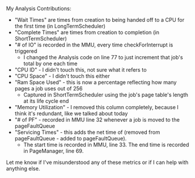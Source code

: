 My Analysis Contributions:

- "Wait Times" are times from creation to being handed off to a CPU for the first time (in LongTermScheduler)
- "Complete Times" are times from creation to completion (in ShortTermScheduler)
- "# of IO" is recorded in the MMU, every time checkForInterrupt is triggered
   - I changed the Analysis code on line 77 to just increment that job's total by one each time
- "CPU ID" - I didn't touch this, not sure what it refers to
- "CPU Space" - I didn't touch this either
- "Ram Space Used" - this is now a percentage reflecting how many pages a job uses out of 256
   - Captured in ShortTermScheduler using the job's page table's length at its life cycle end
- "Memory Utilization" - I removed this column completely, because I think it's redundant, like we talked about today
- "# of PF" - recorded in MMU line 32 whenever a job is moved to the pageFaultQueue
- "Servicing Times" - this adds the net time of (removed from pageFaultQueue - added to pageFaultQueue). 
   - The start time is recorded in MMU, line 33. The end time is recorded in PageManager, line 69.
   
Let me know if I've misunderstood any of these metrics or if I can help with anything else.
